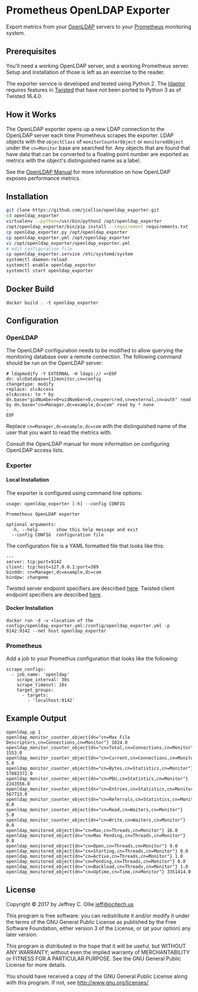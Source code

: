 # Prometheus OpenLDAP Exporter

Export metrics from your [OpenLDAP](http://www.openldap.org/) servers
to your [Prometheus](http://prometheus.io) monitoring system.

## Prerequisites

You'll need a working OpenLDAP server, and a working Prometheus
server.  Setup and installation of those is left as an exercise to the
reader.

The exporter service is developed and tested using Python 2. The
[ldaptor](https://github.com/twisted/ldaptor) requires features in
[Twisted](http://twistedmatrix.com/trac/) that have not been ported to
Python 3 as of Twisted 16.4.0.

## How it Works

The OpenLDAP exporter opens up a new LDAP connection to the OpenLDAP
server each time Prometheus scrapes the exporter. LDAP objects with
the ```objectClass``` of ```monitorCounterObject``` or
```monitoredObject``` under the ```cn=Monitor``` base are searched
for. Any objects that are found that have data that can be converted
to a floating point number are exported as metrics with the object's
distinguished name as a label.

See the [OpenLDAP Manual](http://www.openldap.org/doc/admin24/monitoringslapd.html) for
more information on how OpenLDAP exposes performance metrics.

## Installation

```bash
git clone https://github.com/jcollie/openldap_exporter.git
cd openldap_exporter
virtualenv --python=/usr/bin/python2 /opt/openldap_exporter
/opt/openldap_exporter/bin/pip install --requirement requirements.txt
cp openldap_exporter.py /opt/openldap_exporter
cp openldap_exporter.yml /opt/openldap_exporter
vi /opt/openldap_exporter/openldap_exporter.yml
# edit configuration file
cp openldap_exporter.service /etc/systemd/system
systemctl daemon-reload
systemctl enable openldap_exporter
systemctl start openldap_exporter
```

## Docker Build
```
docker build . -t openldap_exporter
```

## Configuration

### OpenLDAP

The OpenLDAP configuration needs to be modified to allow querying the
monitoring database over a remote connection. The following command should be run
on the OpenLDAP server:

```
# ldapmodify -Y EXTERNAL -H ldapi:// <<EOF
dn: olcDatabase={1}monitor,cn=config
changetype: modify
replace: olcAccess
olcAccess: to * by dn.base="gidNumber=0+uidNumber=0,cn=peercred,cn=external,cn=auth" read by dn.base="cn=Manager,dc=example,dc=com" read by * none
-
EOF
```

Replace ```cn=Manager,dc=example,dc=com``` with the distinguished name
of the user that you want to read the metrics with.

Consult the OpenLDAP manual for more information on configuring
OpenLDAP access lists.

### Exporter
#### Local Installation

The exporter is configured using command line options:

```
usage: openldap_exporter [-h] --config CONFIG

Prometheus OpenLDAP exporter

optional arguments:
  -h, --help       show this help message and exit
  --config CONFIG  configuration file
```

The configuration file is a YAML formatted file that looks like this:

```
---
server: tcp:port=9142
client: tcp:host=127.0.0.1:port=389
binddn: cn=Manager,dc=example,dc=com
bindpw: changeme
```

Twisted server endpoint specifiers are described
[here](https://twistedmatrix.com/documents/current/core/howto/endpoints.html#servers). Twisted
client endpoint specifiers are described
[here](https://twistedmatrix.com/documents/current/core/howto/endpoints.html#clients).

#### Docker Installation
```
docker run -d -v <location of the config>/openldap_exporter.yml:/config/openldap_exporter.yml -p 9142:9142 --net host openldap_exporter
```

### Prometheus

Add a job to your Promethus configuration that looks like the following:

```
scrape_configs:
  - job_name: 'openldap'
    scrape_interval: 30s
    scrape_timeout: 10s
    target_groups:
      - targets:
        - 'localhost:9142'
```

## Example Output

```
openldap_up 1
openldap_monitor_counter_object{dn="cn=Max File Descriptors,cn=Connections,cn=Monitor"} 1024.0
openldap_monitor_counter_object{dn="cn=Total,cn=Connections,cn=Monitor"} 1553.0
openldap_monitor_counter_object{dn="cn=Current,cn=Connections,cn=Monitor"} 5.0
openldap_monitor_counter_object{dn="cn=Bytes,cn=Statistics,cn=Monitor"} 57082372.0
openldap_monitor_counter_object{dn="cn=PDU,cn=Statistics,cn=Monitor"} 2243556.0
openldap_monitor_counter_object{dn="cn=Entries,cn=Statistics,cn=Monitor"} 567713.0
openldap_monitor_counter_object{dn="cn=Referrals,cn=Statistics,cn=Monitor"} 0.0
openldap_monitor_counter_object{dn="cn=Read,cn=Waiters,cn=Monitor"} 5.0
openldap_monitor_counter_object{dn="cn=Write,cn=Waiters,cn=Monitor"} 0.0
openldap_monitored_object{dn="cn=Max,cn=Threads,cn=Monitor"} 16.0
openldap_monitored_object{dn="cn=Max Pending,cn=Threads,cn=Monitor"} 0.0
openldap_monitored_object{dn="cn=Open,cn=Threads,cn=Monitor"} 9.0
openldap_monitored_object{dn="cn=Starting,cn=Threads,cn=Monitor"} 0.0
openldap_monitored_object{dn="cn=Active,cn=Threads,cn=Monitor"} 1.0
openldap_monitored_object{dn="cn=Pending,cn=Threads,cn=Monitor"} 0.0
openldap_monitored_object{dn="cn=Backload,cn=Threads,cn=Monitor"} 1.0
openldap_monitored_object{dn="cn=Uptime,cn=Time,cn=Monitor"} 3351414.0
```

## License

Copyright © 2017 by Jeffrey C. Ollie <jeff@ocjtech.us>

This program is free software: you can redistribute it and/or modify
it under the terms of the GNU General Public License as published by
the Free Software Foundation, either version 3 of the License, or (at
your option) any later version.

This program is distributed in the hope that it will be useful, but
WITHOUT ANY WARRANTY; without even the implied warranty of
MERCHANTABILITY or FITNESS FOR A PARTICULAR PURPOSE.  See the GNU
General Public License for more details.

You should have received a copy of the GNU General Public License
along with this program.  If not, see <http://www.gnu.org/licenses/>.
